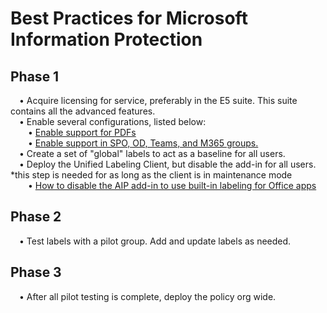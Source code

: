 <h1>Best Practices for Microsoft Information Protection</h1>
<h2>Phase 1</h2>
&emsp;• Acquire licensing for service, preferably in the E5 suite. This suite contains all the advanced features.</br>
&emsp;• Enable several configurations, listed below:</br>
&emsp;&emsp;• <a href="https://github.com/Leafry/AzureAndO365Scripts/blob/main/O365_Compliance_Portal_Services/MIP/Configuration/Enabel_Labels_PDFs.ps1">Enable support for PDFs</a></br>
&emsp;&emsp;• <a href="https://github.com/Leafry/AzureAndO365Scripts/blob/main/O365_Compliance_Portal_Services/MIP/Configuration/Enable_Labels_SPO_Sites_Teams_M365_Groups.ps1">Enable support in SPO, OD, Teams, and M365 groups.</a></br>
&emsp;• Create a set of "global" labels to act as a baseline for all users.</br>
&emsp;• Deploy the Unified Labeling Client, but disable the add-in for all users. *this step is needed for as long as the client is in maintenance mode</br>
&emsp;&emsp;• <a href="https://docs.microsoft.com/en-us/microsoft-365/compliance/sensitivity-labels-aip?view=o365-worldwide#how-to-disable-the-aip-add-in-to-use-built-in-labeling-for-office-apps">How to disable the AIP add-in to use built-in labeling for Office apps</a><br>

<h2>Phase 2</h2>
&emsp;• Test labels with a pilot group. Add and update labels as needed.</br>

<h2>Phase 3</h2>
&emsp;• After all pilot testing is complete, deploy the policy org wide.</br>
